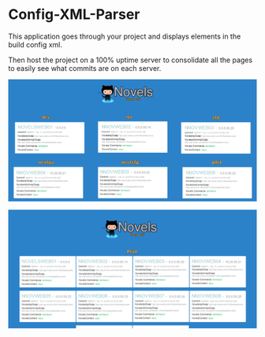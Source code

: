 # Config-XML-Parser
This application goes through your project and displays elements in the build config xml.

Then host the project on a 100% uptime server to consolidate all the pages to easily see what commits are
on each server.

![Picture](https://github.com/codeNovels/Config-XML-Parser/blob/master/qaserverlist.png)

![Picture](https://github.com/codeNovels/Config-XML-Parser/blob/master/novelsserverlist.PNG)  

